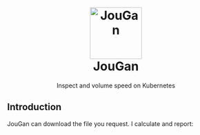 <h1 align="center" style="border-bottom: none">
    <a href="https://nimtechnology.com/2023/07/02/zeus-retention-project/" target="_blank"><img alt="JouGan" width="120px" src="![img_1.png](img_1.png)https://nimtechnology.com/wp-content/uploads/2023/07/2185568.png![img.png](img.png)"></a><br>JouGan
</h1>

<p align="center">Inspect and  volume speed on Kubernetes</p>


## Introduction
JouGan can download the file you request. I calculate and report:   
